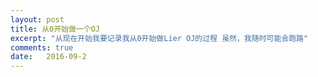 ```yaml
---
layout: post
title: 从0开始做一个OJ
excerpt: "从现在开始我要记录我从0开始做Lier OJ的过程 虽然，我随时可能会跑路"
comments: true
date:   2016-09-2
---
```

